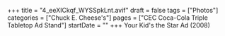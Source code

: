 +++
title = "4_eeXICkqf_WYSSpkLnt.avif"
draft = false
tags = ["Photos"]
categories = ["Chuck E. Cheese's"]
pages = ["CEC Coca-Cola Triple Tabletop Ad Stand"]
startDate = ""
+++
Your Kid's the Star Ad (2008)
